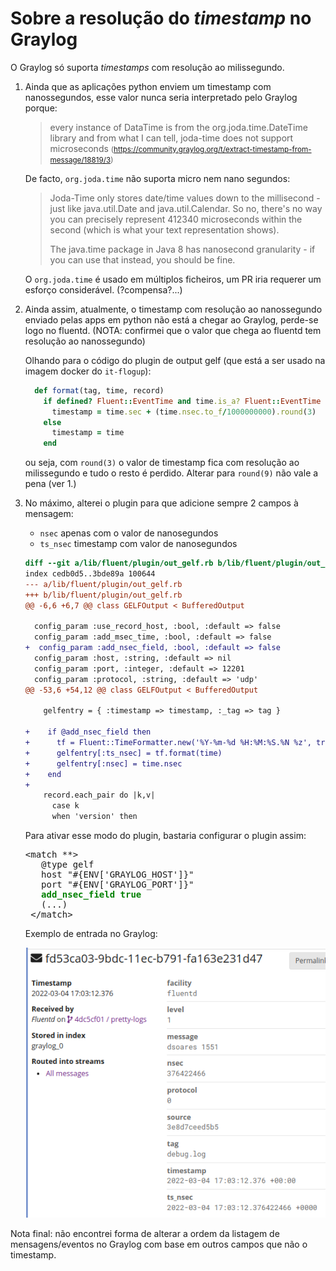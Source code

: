 # Sobre a resolução do _timestamp_ no Graylog

O Graylog só suporta _timestamps_ com resolução ao milissegundo.

1. Ainda que as aplicações python enviem um timestamp com nanossegundos, 
esse valor nunca seria interpretado pelo Graylog porque:

    > every instance of DataTime is from the org.joda.time.DateTime library and
    > from what I can tell, joda-time does not support microseconds
    <small>(https://community.graylog.org/t/extract-timestamp-from-message/18819/3)</small>

    De facto, `org.joda.time` não suporta micro nem nano segundos:

    > Joda-Time only stores date/time values down to the millisecond - just like
    > java.util.Date and java.util.Calendar. So no, there's no way you can
    > precisely represent 412340 microseconds within the second (which is what
    > your text representation shows).
    >
    > The java.time package in Java 8 has nanosecond granularity - if you
    > can use that instead, you should be fine.

    O `org.joda.time` é usado em múltiplos ficheiros, um PR iria requerer um
    esforço considerável. (?compensa?...)

2. Ainda assim, atualmente, o timestamp com resolução ao nanossegundo enviado
pelas apps em python não está a chegar ao Graylog, perde-se logo no fluentd.
(NOTA: confirmei que o valor que chega ao fluentd tem resolução ao nanossegundo)

    Olhando para o código do plugin de output gelf (que está a ser usado na imagem
    docker do `it-flogup`):

    ```ruby
      def format(tag, time, record)
        if defined? Fluent::EventTime and time.is_a? Fluent::EventTime then
          timestamp = time.sec + (time.nsec.to_f/1000000000).round(3)
        else
          timestamp = time
        end
    ```

    ou seja, com `round(3)` o valor de timestamp fica com resolução ao milissegundo
    e tudo o resto é perdido. Alterar para `round(9)` não vale a pena (ver 1.)

3. No máximo, alterei o plugin para que adicione sempre 2 campos à mensagem:
    - `nsec` apenas com o valor de nanosegundos
    - `ts_nsec` timestamp com valor de nanosegundos

    ```diff
   diff --git a/lib/fluent/plugin/out_gelf.rb b/lib/fluent/plugin/out_gelf.rb
   index cedb0d5..3bde89a 100644
   --- a/lib/fluent/plugin/out_gelf.rb
   +++ b/lib/fluent/plugin/out_gelf.rb
   @@ -6,6 +6,7 @@ class GELFOutput < BufferedOutput
    
      config_param :use_record_host, :bool, :default => false
      config_param :add_msec_time, :bool, :default => false
   +  config_param :add_nsec_field, :bool, :default => false
      config_param :host, :string, :default => nil
      config_param :port, :integer, :default => 12201
      config_param :protocol, :string, :default => 'udp'
   @@ -53,6 +54,12 @@ class GELFOutput < BufferedOutput
    
        gelfentry = { :timestamp => timestamp, :_tag => tag }
    
   +    if @add_nsec_field then
   +      tf = Fluent::TimeFormatter.new('%Y-%m-%d %H:%M:%S.%N %z', true, nil)
   +      gelfentry[:ts_nsec] = tf.format(time)
   +      gelfentry[:nsec] = time.nsec
   +    end
   +
        record.each_pair do |k,v|
          case k
          when 'version' then
    ```

    Para ativar esse modo do plugin, bastaria configurar o plugin assim:

    <pre>&lt;match **&gt;
      @type gelf
      host "#{ENV['GRAYLOG_HOST']}"
      port "#{ENV['GRAYLOG_PORT']}"
      <strong style="color:green">add_nsec_field true</strong>
      (...)
    &lt;/match&gt;</pre>

    Exemplo de entrada no Graylog:

    ![Graylog sample message](graylog-msg.png "Graylog sample message")

Nota final: não encontrei forma de alterar a ordem da listagem de
mensagens/eventos no Graylog com base em outros campos que não o timestamp.